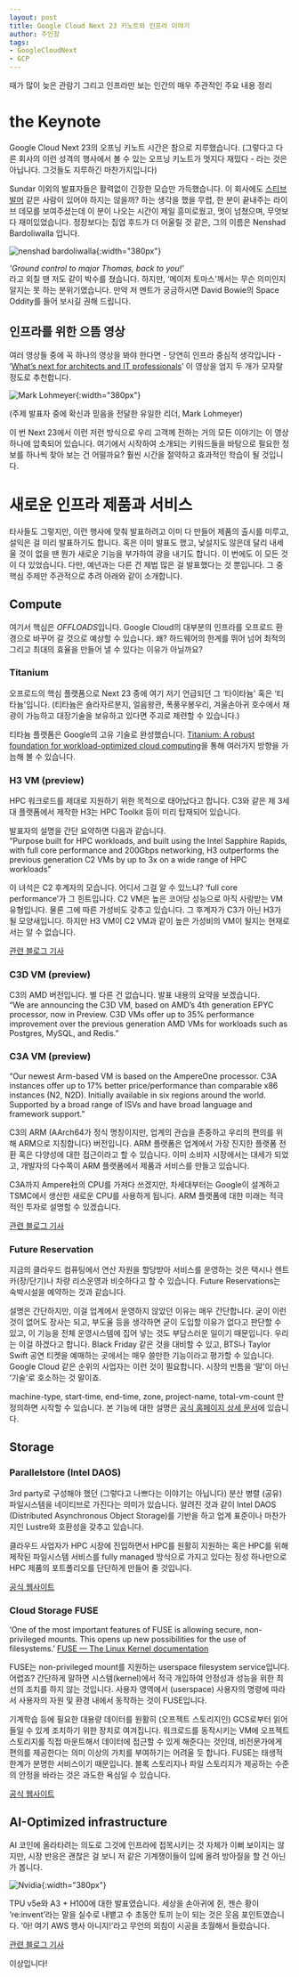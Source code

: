 ```yaml
---
layout: post
title: Google Cloud Next 23 키노트와 인프라 이야기
author: 주인장
tags:
- GoogleCloudNext
- GCP
---
```


때가 많이 늦은 관람기 그리고 인프라만 보는 인간의 매우 주관적인 주요 내용 정리

# the Keynote

Google Cloud Next 23의 오프닝 키노트 시간은 참으로 지루했습니다. 
(그렇다고 다른 회사의 이런 성격의 행사에서 볼 수 있는 오프닝 키노트가 멋지다 재밌다 - 
라는 것은 아닙니다. 그것들도 지루하긴 마찬가지입니다)

Sundar 이외의 발표자들은 활력없이 긴장한 모습만 가득했습니다. 
이 회사에도 [스티브 발머](https://namu.wiki/w/%EC%8A%A4%ED%8B%B0%EB%B8%8C%20%EB%B0%9C%EB%A8%B8) 같은 사람이 있어야 하지는 않을까? 하는 생각을 했을 무렵, 
한 분이 끝내주는 라이브 데모를 보여주셨는데 이 분이 나오는 시간이 제일 흥미로웠고, 
멋이 넘쳤으며, 무엇보다 재미있었습니다. 정장보다는 집업 후드가 더 어울릴 것 같은, 
그의 이름은 Nenshad Bardoliwalla 입니다.

![nenshad bardoliwalla](/media/2023/nenshad_bardoliwalla.png "Nenshad Bardoliwalla at Google Cloud Next 23"){:width="380px"}

*'Ground control to major Thomas, back to you!'*  
라고 외칠 땐 저도 같이 박수를 쳤습니다. 하지만, ‘메이저 토마스'께서는 무슨 의미인지 알지는 못 하는 분위기였습니다. 
만약 저 멘트가 궁금하시면 David Bowie의 Space Oddity를 들어 보시길 권해 드립니다.

## 인프라를 위한 으뜸 영상

여러 영상들 중에 꼭 하나의 영상을 봐야 한다면 - 당연히 인프라 중심적 생각입니다 - ‘[What’s next for architects and IT professionals](https://youtu.be/RpSj26PObAs)’  이 영상을 엄지 두 개가 모자랄 정도로 추천합니다. 

![Mark Lohmeyer](/media/2023/mark_lohmeyer.png "Mark Lohmeyer at Google Cloud Next 23"){:width="380px"}

(주제 발표자 중에 확신과 믿음을 전달한 유일한 리더, Mark Lohmeyer)

이 번 Next 23에서 이런 저런 방식으로 우리 고객께 전하는 거의 모든 이야기는 이 영상 하나에 압축되어 있습니다. 여기에서 시작하여 소개되는 키워드들을 바탕으로 필요한 정보를 하나씩 찾아 보는 건 어떨까요? 훨씬 시간을 절약하고 효과적인 학습이 될 것입니다.

# 새로운 인프라 제품과 서비스

타사들도 그렇지만, 이런 행사에 맞춰 발표하려고 이미 다 만들어 제품의 출시를 미루고, 설익은 걸 미리 발표하기도 합니다. 혹은 이미 발표도 했고, 낯설지도 않은데 달리 내세울 것이 없을 땐 뭔가 새로운 기능을 부가하여 광을 내기도 합니다. 이 번에도 이 모든 것이 다 있었습니다. 다만, 예년과는 다른 건 제법 많은 걸 발표했다는 것 뿐입니다. 그 중 핵심 주제만 주관적으로 추려 아래와 같이 소개합니다. 

## Compute

여기서 핵심은 *OFFLOADS*입니다. Google Cloud의 대부분의 인프라를 오프로드 환경으로 바꾸어 갈 것으로 예상할 수 있습니다.
왜? 하드웨어의 한계를 뛰어 넘어 최적의 그리고 최대의 효율을 만들어 낼 수 있다는 이유가 아닐까요?

### Titanium

오프로드의 핵심 플랫폼으로 Next 23 중에 여기 저기 언급되던 그 ‘타이타늄' 혹은 ‘티타늄'입니다. (티타늄은 숄라자르분지, 얼음왕관, 폭풍우봉우리, 겨울손아귀 호수에서 채광이 가능하고 대장기술을 보유하고 있다면 주괴로 제련할 수 있습니다.)

티타늄 플랫폼은 Google의 고유 기술로 완성했습니다. [Titanium: A robust foundation for workload-optimized cloud computing](https://cloud.google.com/blog/products/compute/titanium-underpins-googles-workload-optimized-infrastructure)을 통해 여러가지 방향을 가늠해 볼 수 있습니다.

### H3 VM (preview)

HPC 워크로드를 제대로 지원하기 위한 목적으로 태어났다고 합니다. C3와 같은 제 3세대 플랫폼에서 제작한 H3는 HPC Toolkit 등이 미리 탑재되어 있습니다.

발표자의 설명을 간단 요약하면 다음과 같습니다.  
“Purpose built for HPC workloads, and built using the Intel Sapphire Rapids, with full core performance and 200Gbps networking, H3 outperforms the previous generation C2 VMs by up to 3x on a wide range of HPC workloads”

이 녀석은 C2 후계자의 모습니다. 어디서 그걸 알 수 있느냐? ‘full core performance’가 그 힌트입니다.
C2 VM은 높은 코어당 성능으로 아직 사랑받는 VM 유형입니다. 물론 그에 따른 가성비도 갖추고 있습니다.
그 후계자가 C3가 아닌 H3가 될 모양새입니다. 하지만 H3 VM이 C2 VM과 같이 높은 가성비의 VM이 될지는 현재로서는 알 수 없습니다.

[관련 블로그 기사](https://cloud.google.com/blog/products/compute/new-h3-vm-instances-are-optimized-for-hpc)

### C3D VM (preview)

C3의 AMD 버전입니다. 별 다른 건 없습니다. 발표 내용의 요약을 보겠습니다.  
“We are announcing the C3D VM, based on AMD’s 4th generation EPYC processor, now in Preview. C3D VMs offer up to 35% performance improvement over the previous generation AMD VMs for workloads such as Postgres, MySQL, and Redis.”

### C3A VM (preview)

“Our newest Arm-based VM is based on the AmpereOne processor. C3A instances offer up to 17% better price/performance than comparable x86 instances (N2, N2D). Initially available in six regions around the world. Supported by a broad range of ISVs and have broad language and framework support.”

C3의 ARM (AArch64가 정식 명칭이지만, 업계의 관습을 존중하고 우리의 편의를 위해 ARM으로 지칭합니다) 버전입니다. ARM 플랫폼은 업계에서 가장 진지한 플랫폼 전환 혹은 다양성에 대한 접근이라고 할 수 있습니다. 이미 소비자 시장에서는 대세가 되었고, 개발자의 다수쪽이 ARM 플랫폼에서 제품과 서비스를 만들고 있습니다. 

C3A까지 Ampere社의 CPU를 가져다 쓰겠지만, 차세대부터는 Google이 설계하고 TSMC에서 생산한 새로운 CPU를 사용하게 됩니다. ARM 플랫폼에 대한 미래는 적극적인 투자로 설명할 수 있겠습니다. 

[관련 블로그 기사](https://cloud.google.com/blog/products/compute/whats-new-in-googles-workload-optimized-computing)

### Future Reservation

지금의 클라우드 컴퓨팅에서 연산 자원을 할당받아 서비스를 운영하는 것은 택시나 렌트카(장/단기)나 차량 리스운영과 비슷하다고 할 수 있습니다. Future Reservations는 숙박시설을 예약하는 것과 같습니다. 

설명은 간단하지만, 이걸 업계에서 운영하지 않았던 이유는 매우 간단합니다. 굳이 이런 것이 없어도 장사는 되고, 부도율 등을 생각하면 굳이 도입할 이유가 없다고 판단할 수 있고, 이 기능을 전체 운영시스템에 집어 넣는 것도 부담스러운 일이기 때문입니다.
우리는 이걸 하겠다고 합니다. Black Friday 같은 것을 대비할 수 있고, BTS나 Taylor Swift 공연 티켓을 예매하는 곳에서는 매우 쓸만한 기능이라고 평가할 수 있습니다. Google Cloud 같은 순위의 사업자는 이런 것이 필요합니다. 시장의 빈틈을 ‘말'이 아닌 ‘기술'로 호소하는 것 말이죠.

machine-type, start-time, end-time, zone, project-name, total-vm-count 만 정의하면 시작할 수 있습니다.
본 기능에 대한 설명은 [공식 홈페이지 상세 문서](https://cloud.google.com/compute/docs/instances/future-reservations-overview)에 있습니다.

## Storage

### Parallelstore (Intel DAOS)

3rd party로 구성해야 했던 (그렇다고 나쁘다는 이야기는 아닙니다) 분산 병렬 (공유) 파일시스템을 네이티브로 가진다는 의미가 있습니다. 알려진 것과 같이 Intel DAOS (Distributed Asynchronous Object Storage)를 기반을 하고 업계 표준이나 마찬가지인 Lustre와 호환성을 갖추고 있습니다.

클라우드 사업자가 HPC 시장에 진입하면서 HPC를 원활히 지원하는 혹은 HPC를 위해 제작된 파일시스템 서비스를 fully managed 방식으로 가지고 있다는 징성 하나만으로 HPC 제품의 포트폴리오를 단단하게 만들어 줄 것입니다.

[공식 웹사이트](https://cloud.google.com/parallelstore)

### Cloud Storage FUSE

‘One of the most important features of FUSE is allowing secure, non-privileged mounts. This opens up new possibilities for the use of filesystems.’ [FUSE — The Linux Kernel documentation](https://www.kernel.org/doc/html/next/filesystems/fuse.html)

FUSE는 non-privileged mount를 지원하는 userspace filesystem service입니다. 어렵죠? 간단하게 말하면 시스템(kernel)에서 적극 개입하여 안정성과 성능을 위한 최선의 조치를 하지 않는 것입니다. 사용자 영역에서 (userspace) 사용자의 명령에 따라서 사용자의 자원 및 환경 내에서 동작하는 것이 FUSE입니다.

기계학습 등에 필요한 대용량 데이터를 원활히 (오프젝트 스토리지인) 
GCS로부터 읽어들일 수 있게 조치하기 위한 장치로 여겨집니다. 
워크로드를 동작시키는 VM에 오프젝트 스토리지를 직접 마운트해서 데이터에 접근할 수 있게 해준다는 것인데, 
비전문가에게 편의를 제공한다는 의미 이상의 가치를 부여하기는 어려울 듯 합니다. 
FUSE는 태생적 한계가 분명한 서비스이기 때문입니다.
블록 스토리지나 파일 스토리지가 제공하는 수준의 안정을 바라는 것은 과도한 욕심일 수 있습니다.

[공식 웹사이트](https://cloud.google.com/storage/docs/gcs-fuse)

## AI-Optimized infrastructure

AI 코인에 올라타려는 의도로 그것에 인프라에 접목시키는 것 자체가 이뻐 보이지는 않지만, 시장 반응은 괜찮은 걸 보니 저 같은 기계쟁이들이 입에 올려 방아질을 할 건 아닌가 봅니다. 

![Nvidia](/media/2023/tk_jh_nvidia.png "Nvidia at Google Cloud Next 23"){:width="380px"}

TPU v5e와 A3 + H100에 대한 발표였습니다. 세상을 손아귀에 쥔, 젠슨 황이 ‘re:invent’라는 말을 실수로 내뱉고 수 초동안 토끼 눈이 되는 것은 웃음 포인트였습니다. ‘아! 여기 AWS 행사 아니지!’라고 무언의 외침이 시공을 초월해서 들렸습니다.

[관련 블로그 기사](https://cloud.google.com/blog/products/compute/announcing-cloud-tpu-v5e-and-a3-gpus-in-ga)



이상입니다!